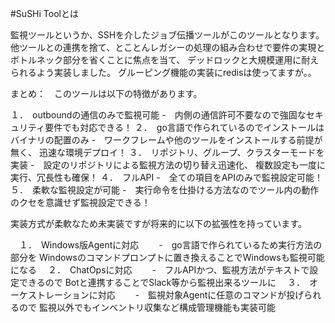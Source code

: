 #SuSHi Toolとは

監視ツールというか、SSHを介したジョブ伝播ツールがこのツールとなります。
他ツールとの連携を捨て、とことんレガシーの処理の組み合わせで要件の実現と
ボトルネック部分を省くことに焦点を当て、
デッドロックと大規模運用に耐えられるよう実装しました。
グルーピング機能の実装にredisは使ってますが。。

まとめ：　このツールは以下の特徴があります。

１．　outboundの通信のみで監視可能
-　内側の通信許可不要なので強固なセキュリティ要件でも対応できる！
２．　go言語で作られているのでインストールはバイナリの配置のみ
-　ワークフレームや他のツールをインストールする前提が無く、
 迅速な環境デプロイ！
３．　リポジトリ、グループ、クラスターモードを実装
-　設定のリポジトリによる監視方法の切り替え迅速化、
 複数設定も一度に実行、冗長性も確保！
４．　フルAPI
-　全ての項目をAPIのみで監視設定可能！
５．　柔軟な監視設定が可能
-　実行命令を仕掛ける方法なのでツール内の動作のクセを意識せず監視設定できる！

実装方式が柔軟なため未実装ですが将来的に以下の拡張性を持っています。

　１．　Windows版Agentに対応
　　-　go言語で作られているため実行方法の部分を
Windowsのコマンドプロンプトに置き換えることでWindowsも監視可能になる
　２．　ChatOpsに対応
　　-　フルAPIかつ、監視方法がテキストで設定できるので
Botと連携することでSlack等から監視出来るツールに
　３．　オーケストレーションに対応
　　-　監視対象Agentに任意のコマンドが投げられるので
監視以外でもインベントリ収集など構成管理機能も実装可能

